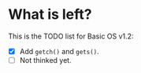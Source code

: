 What is left?
=============

This is the TODO list for Basic OS v1.2:

- [x] Add `getch()` and `gets()`.
- [ ] Not thinked yet.
